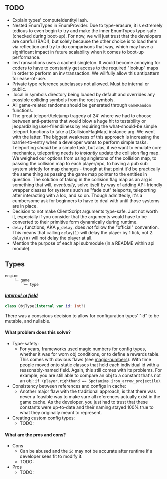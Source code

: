 ## TODO
- Explain types' computeIdentityHash.
- Nested EnumTypes in EnumProvider. Due to type-erasure, it is extremely tedious
to even begin to try and make the inner EnumTypes type-safe (checked during
boot-up). For now, we will just trust that the developers are careful (BAD!),
but solely because the other choice is to load them via reflection and try to
do comparisons that way, which may have a significant impact in future
scalability when it comes to boot-up performance.
- InvTransactions uses a cached singleton. It would become annoying for coders
to have to constantly get access to the required "lookup" maps in order to
perform an inv transaction. We willfully allow this antipattern for ease-of-use.
- Private type reference subclasses not allowed. Must be internal or public.
- .local in symbols directory being loaded by default and overrides any possible
colliding symbols from the root symbols.
- All game-related randoms should be generated through `GameRandom` functions.
- The great teleport/telejump tragedy of 24' where we had to choose between
anti-patterns that would blow a huge hit to testability or jeopardizing
user-friendliness by requiring the what-should-be simple teleport functions to
take a [CollisionFlagMap] instance arg. We went with the latter. The biggest
weakness of this approach is increasing the barrier-to-entry when a developer
wants to perform simple tasks. Teleporting _should_ be a simple task, but alas,
if we want to emulate core mechanics, teleporting needs to _instantly_ update
the collision flag map. We weighed our options from using singletons of the
collision map, to passing the collision map to each player/npc, to having a pub
sub system strictly for map changes - though at that point it'd be practically
the same thing as passing the game map pointer to the entities in question.
The solution of taking in the collision flag map as an arg is something that
will, *eventually*, solve itself by way of adding API-friendly wrapper classes
for systems such as "fade out" teleports, teleporting after interacting with a
loc, and so on. Though admittedly, it's a cumbersome ask for beginners to have
to deal with until those systems are in place.
- Decision to not make ClientScript arguments type-safe. Just not worth it,
especially if you consider that the arguments would have to be converted to
their primitive form dynamically during runtime.
- `delay` functions, AKA `p_delay`, does _not_ follow the "official" convention.
This means that calling `delay(1)` will delay the player by 1 tick, not 2.
`delay(0)` will not delay the player at all.
- Mention the purpose of each api submodule (in a README within api module).

## Types
```
engine
    └─ game
        └─ type
```
#### <u>_Internal `id` field_</u>
```kotlin
class ObjType(internal var id: Int?)
```
There was a conscious decision to allow for configuration types' "id" to be
mutable, and nullable.
#### What problem does this solve?
- Type-safety:
  - For years, frameworks used magic numbers for config types, whether it was
    for worn obj conditions, or to define a rewards table. This comes with
    obvious flaws (see [magic-numbers]). With time people moved onto static
    classes that held each individual id with a reasonably-named field. Again,
    this still comes with its problems. For example, you are still able to
    compare an obj to a constant that's not an obj:
    `if (player.righthand == Spotanims.iron_arrow_projectile)`.
- Consistency between references and configs in cache:
  - Another major flaw with the traditional approach, is that there was never a
    feasible way to make sure all references actually exist in the game cache.
    As the developer, you just had to trust that these constants were up-to-date
    and their naming stayed 100% true to what they originally meant to
    represent.
- Creating custom config types:
  - TODO:
#### What are the pros and cons?
- Cons
  - Can be abused and the `id` may not be accurate after runtime if a developer
    sees fit to modify it.
  - TODO:
- Pros
  - TODO:

[magic-numbers]: https://en.wikipedia.org/wiki/Magic_number_(programming)
